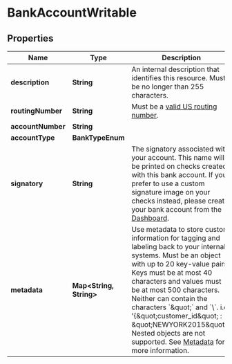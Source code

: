 

# BankAccountWritable


## Properties

Name | Type | Description | Notes
------------ | ------------- | ------------- | -------------
**description** | **String** | An internal description that identifies this resource. Must be no longer than 255 characters.  |  [optional]
**routingNumber** | **String** | Must be a [valid US routing number](https://www.frbservices.org/index.html). | 
**accountNumber** | **String** |  | 
**accountType** | **BankTypeEnum** |  | 
**signatory** | **String** | The signatory associated with your account. This name will be printed on checks created with this bank account. If you prefer to use a custom signature image on your checks instead, please create your bank account from the [Dashboard](https://dashboard.lob.com/#/login). | 
**metadata** | **Map&lt;String, String&gt;** | Use metadata to store custom information for tagging and labeling back to your internal systems. Must be an object with up to 20 key-value pairs. Keys must be at most 40 characters and values must be at most 500 characters. Neither can contain the characters &#x60;\&quot;&#x60; and &#x60;\\&#x60;. i.e. &#39;{\&quot;customer_id\&quot; : \&quot;NEWYORK2015\&quot;}&#39; Nested objects are not supported.  See [Metadata](#section/Metadata) for more information. |  [optional]



